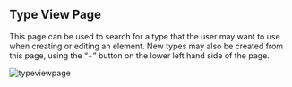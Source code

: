 ## Type View Page

This page can be used to search for a type that the user may want to use when creating or editing an element. New types may also be created from this page, using the “+” button on the lower left hand side of the page.

![typeviewpage](assets/images/mim/typeview1.jpg)
